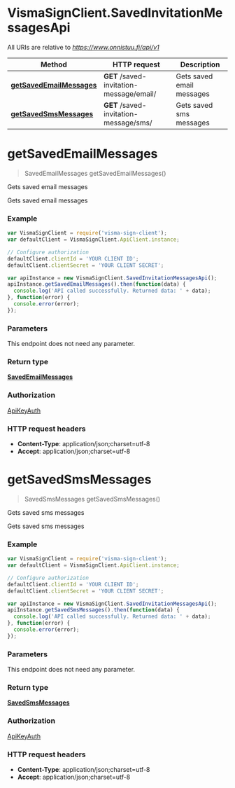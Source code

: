 # VismaSignClient.SavedInvitationMessagesApi

All URIs are relative to *https://www.onnistuu.fi/api/v1*

Method | HTTP request | Description
------------- | ------------- | -------------
[**getSavedEmailMessages**](SavedInvitationMessagesApi.md#getSavedEmailMessages) | **GET** /saved-invitation-message/email/ | Gets saved email messages
[**getSavedSmsMessages**](SavedInvitationMessagesApi.md#getSavedSmsMessages) | **GET** /saved-invitation-message/sms/ | Gets saved sms messages


<a name="getSavedEmailMessages"></a>
# **getSavedEmailMessages**
> SavedEmailMessages getSavedEmailMessages()

Gets saved email messages

Gets saved email messages

### Example
```javascript
var VismaSignClient = require('visma-sign-client');
var defaultClient = VismaSignClient.ApiClient.instance;

// Configure authorization
defaultClient.clientId = 'YOUR CLIENT ID';
defaultClient.clientSecret = 'YOUR CLIENT SECRET';

var apiInstance = new VismaSignClient.SavedInvitationMessagesApi();
apiInstance.getSavedEmailMessages().then(function(data) {
  console.log('API called successfully. Returned data: ' + data);
}, function(error) {
  console.error(error);
});

```

### Parameters
This endpoint does not need any parameter.

### Return type

[**SavedEmailMessages**](SavedEmailMessages.md)

### Authorization

[ApiKeyAuth](../README.md#ApiKeyAuth)

### HTTP request headers

 - **Content-Type**: application/json;charset=utf-8
 - **Accept**: application/json;charset=utf-8

<a name="getSavedSmsMessages"></a>
# **getSavedSmsMessages**
> SavedSmsMessages getSavedSmsMessages()

Gets saved sms messages

Gets saved sms messages

### Example
```javascript
var VismaSignClient = require('visma-sign-client');
var defaultClient = VismaSignClient.ApiClient.instance;

// Configure authorization
defaultClient.clientId = 'YOUR CLIENT ID';
defaultClient.clientSecret = 'YOUR CLIENT SECRET';

var apiInstance = new VismaSignClient.SavedInvitationMessagesApi();
apiInstance.getSavedSmsMessages().then(function(data) {
  console.log('API called successfully. Returned data: ' + data);
}, function(error) {
  console.error(error);
});

```

### Parameters
This endpoint does not need any parameter.

### Return type

[**SavedSmsMessages**](SavedSmsMessages.md)

### Authorization

[ApiKeyAuth](../README.md#ApiKeyAuth)

### HTTP request headers

 - **Content-Type**: application/json;charset=utf-8
 - **Accept**: application/json;charset=utf-8


